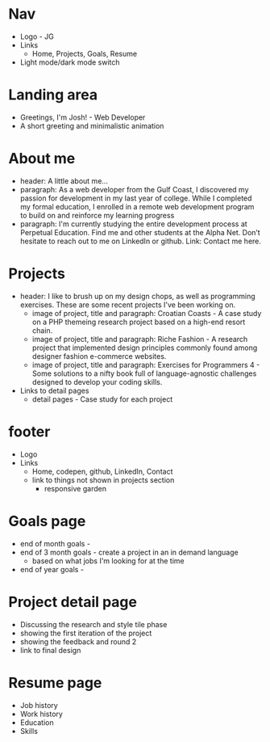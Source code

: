 # Nav
* Logo - JG
* Links
  * Home, Projects, Goals, Resume 
* Light mode/dark mode switch
# Landing area
* Greetings, I'm Josh! - Web Developer
* A short greeting and minimalistic animation
# About me
* header: A little about me...
* paragraph: As a web developer from the Gulf Coast, I discovered my passion for development in my last year of college. While I completed my formal education, I enrolled in a remote web development program to build on and reinforce my learning progress
* paragraph: I'm currently studying the entire development process at Perpetual Education. Find me and other students at the Alpha Net. Don’t hesitate to reach out to me on LinkedIn or github. Link: Contact me here.
# Projects 
* header: I like to brush up on my design chops, as well as programming exercises. These are some recent projects I've been working on.
  * image of project, title and paragraph: Croatian Coasts - A case study on a PHP themeing research project based on a high-end resort chain. 
  * image of project, title and paragraph: Riche Fashion - A research project that implemented design principles commonly found among designer fashion e-commerce websites.
  * image of project, title and paragraph: Exercises for Programmers 4 - Some solutions to a nifty book full of language-agnostic challenges designed to develop your coding skills.
* Links to detail pages
  * detail pages - Case study for each project
# footer 
* Logo
* Links
  * Home, codepen, github, LinkedIn, Contact
  * link to things not shown in projects section 
    * responsive garden 
# Goals page
* end of month goals - 
* end of 3 month goals - create a project in an in demand language
  * based on what jobs I'm looking for at the time
* end of year goals - 
# Project detail page
* Discussing the research and style tile phase
* showing the first iteration of the project
* showing the feedback and round 2
* link to final design
# Resume page
* Job history
* Work history
* Education
* Skills
